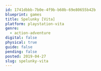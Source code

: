 ```yaml
---
id: 1741dbbb-7b0e-4f9b-b60b-69e80655b42b
blueprint: games
title: Spelunky [Vita]
platform: playstation-vita
genre:
  - action-adventure
digital: false
physical: true
guide: false
pending: false
posted: 2019-04-27
slug: spelunky-vita
---
```

